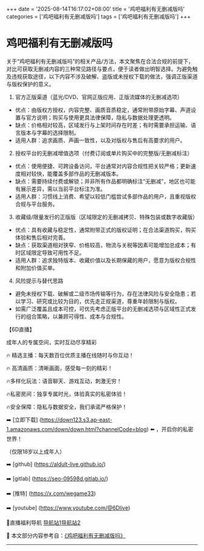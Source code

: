 +++
date = '2025-08-14T16:17:02+08:00'
title = '鸡吧福利有无删减版吗'
categories = ['鸡吧福利有无删减版吗']
tags = ['鸡吧福利有无删减版吗']
+++

# 鸡吧福利有无删减版吗

关于“鸡吧福利有无删减版吗”的相关产品/方法，本文聚焦在合法合规的前提下，对比可获取无删减内容的三种常见路径与要点，便于读者做出明智选择。为避免触及违规获取途径，以下内容不涉及破解、盗版或未授权下载的做法，强调正版渠道与版权保护的意义。

1) 官方正版渠道（蓝光/DVD、官网正版应用、正版流媒体的无删减选项）
- 优点：由版权方授权，内容完整、画质音质稳定，通常附带原始字幕、声道设置与官方说明；购买与使用更具法律保障，隐私与数据处理更透明。
- 缺点：价格相对较高，区域发行与上架时间存在时差；有时需要承担运输、语言版本与字幕的选择限制。
- 适用人群：追求画质、声画一致性，以及对版权与售后有高要求的用户。

2) 授权平台的无删减增值选项（付费订阅或单片购买中的完整版/无删减标注）
- 优点：使用便捷、可跨设备访问，平台通常对内容合规性把关较严格；更新速度相对较快，能覆盖多部作品的无删减版本。
- 缺点：需要持续付费或解锁；并非所有作品都明确标注“无删减”，地区也可能有展示差异，需以当前平台标注为准。
- 适用人群：习惯线上消费、希望以较低门槛尝试多部作品的用户，且重视版权合规与平台服务。

3) 收藏级/限量发行的正版版（区域限定的无删减拷贝、特殊包装或数字收藏版）
- 优点：具有收藏与稳定性，通常附带正式的版权证明；在合法渠道购买，购买体验和售后相对完善。
- 缺点：获取渠道相对狭窄、价格较高，物流与关税等因素可能增加总成本；有时区域限定导致可用性不足。
- 适用人群：追求独特版本、收藏价值以及长期保藏的用户，愿意为版权合规性和附加价值买单。

4) 风险提示与替代思路
- 避免未授权下载、破解或二级市场传输等行为，存在法律风险与安全隐患；若以学习、研究或比较为目的，优先走正规渠道，尊重年龄限制与版权。
- 如需广泛覆盖且成本可控，可优先考虑正版平台的无删减选项与区域性正式发行的组合策略，以兼顾可得性、成本与合规性。

【6D直播】

 成年人的专属空间，实时互动尽享精彩

🔥 精选主播：每天数百位优质主播在线随时与你互动！

🔥 高清画质：清晰画面，感受每一刻的精彩！

🔥多样化玩法：语音聊天、游戏互动，刺激无穷！

🔥私密房间：独享专属时光，体验真实的私密体验！

🔥安全保障：隐私与数据安全，我们承诺严格保护！

➡️ [立即下载] (https://down123.s3.ap-east-1.amazonaws.com/down/down.html?channelCode=blog) ⬅️ ，开启你的私密世界！

 （仅限18岁以上成年人）

➡️ [github] (https://aldult-live.github.io/)

➡️ [gitlab] (https://seo-09598d.gitlab.io/)

➡️ [推特] (https://x.com/wegame33)

➡️ [youtube] (https://www.youtube.com/@6Dlive)

🔞直播福利导航   [导航站1](https://webstack-86085a.gitlab.io/)[导航站2](https://onlygit123-2.github.io/)


📘 本文部分内容参考自：[《鸡吧福利有无删减版吗》](https://webstack-hugo-9.pages.dev/)

---
